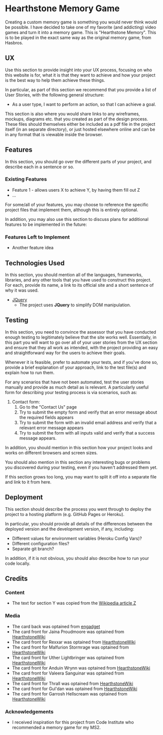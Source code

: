 # Hearthstone Memory Game

Creating a custom memory game is something you would never think would be possible.
I have decided to take one of my favorite (and addicting) video games and turn it into a memory game.
This is "Hearthstone Memory". This is to be played in the exact same way as the original memory game, from Hasbros.
 
## UX
 
Use this section to provide insight into your UX process, focusing on who this website is for, what it is that they want to achieve and how your project is the best way to help them achieve these things.

In particular, as part of this section we recommend that you provide a list of User Stories, with the following general structure:
- As a user type, I want to perform an action, so that I can achieve a goal.

This section is also where you would share links to any wireframes, mockups, diagrams etc. that you created as part of the design process. These files should themselves either be included as a pdf file in the project itself (in an separate directory), or just hosted elsewhere online and can be in any format that is viewable inside the browser.

## Features

In this section, you should go over the different parts of your project, and describe each in a sentence or so.
 
### Existing Features
- Feature 1 - allows users X to achieve Y, by having them fill out Z
- ...

For some/all of your features, you may choose to reference the specific project files that implement them, although this is entirely optional.

In addition, you may also use this section to discuss plans for additional features to be implemented in the future:

### Features Left to Implement
- Another feature idea

## Technologies Used

In this section, you should mention all of the languages, frameworks, libraries, and any other tools that you have used to construct this project. For each, provide its name, a link to its official site and a short sentence of why it was used.

- [JQuery](https://jquery.com)
    - The project uses **JQuery** to simplify DOM manipulation.


## Testing

In this section, you need to convince the assessor that you have conducted enough testing to legitimately believe that the site works well. Essentially, in this part you will want to go over all of your user stories from the UX section and ensure that they all work as intended, with the project providing an easy and straightforward way for the users to achieve their goals.

Whenever it is feasible, prefer to automate your tests, and if you've done so, provide a brief explanation of your approach, link to the test file(s) and explain how to run them.

For any scenarios that have not been automated, test the user stories manually and provide as much detail as is relevant. A particularly useful form for describing your testing process is via scenarios, such as:

1. Contact form:
    1. Go to the "Contact Us" page
    2. Try to submit the empty form and verify that an error message about the required fields appears
    3. Try to submit the form with an invalid email address and verify that a relevant error message appears
    4. Try to submit the form with all inputs valid and verify that a success message appears.

In addition, you should mention in this section how your project looks and works on different browsers and screen sizes.

You should also mention in this section any interesting bugs or problems you discovered during your testing, even if you haven't addressed them yet.

If this section grows too long, you may want to split it off into a separate file and link to it from here.

## Deployment

This section should describe the process you went through to deploy the project to a hosting platform (e.g. GitHub Pages or Heroku).

In particular, you should provide all details of the differences between the deployed version and the development version, if any, including:
- Different values for environment variables (Heroku Config Vars)?
- Different configuration files?
- Separate git branch?

In addition, if it is not obvious, you should also describe how to run your code locally.


## Credits

### Content
- The text for section Y was copied from the [Wikipedia article Z](https://en.wikipedia.org/wiki/Z)

### Media
- The card back was optained from [engadget](https://www.engadget.com/2014-02-26-new-hearthstone-card-backs-revealed.html)
- The card front for Jaina Proudmoore was optained from [HearthstoneWiki](https://hearthstone.gamepedia.com/Jaina_Proudmoore)
- The card front for Rexxar was optained from [HearthstoneWiki](https://hearthstone.gamepedia.com/Rexxar)
- The card front for Malfurion Stormrage was optained from [HearthstoneWiki](https://hearthstone.gamepedia.com/Malfurion_Stormrage)
- The card front for Uther Lightbringer was optained from [HearthstoneWiki](https://hearthstone.gamepedia.com/Uther_Lightbringer)
- The card front for Anduin Wrynn was optained from [HearthstoneWiki](https://hearthstone.gamepedia.com/Anduin_Wrynn)
- The card front for Valeera Sanguinar was optained from [HearthstoneWiki](https://hearthstone.gamepedia.com/Valeera_Sanguinar)
- The card front for Thrall was optained from [HearthstoneWiki](https://hearthstone.gamepedia.com/Thrall)
- The card front for Gul'dan was optained from [HearthstoneWiki](https://hearthstone.gamepedia.com/Gul%27dan)
- The card front for Garrosh Hellscream was optained from [HearthstoneWiki](https://hearthstone.gamepedia.com/Garrosh_Hellscream)



### Acknowledgements

- I received inspiration for this project from Code Institute who recommended a memory game for my MS2. 